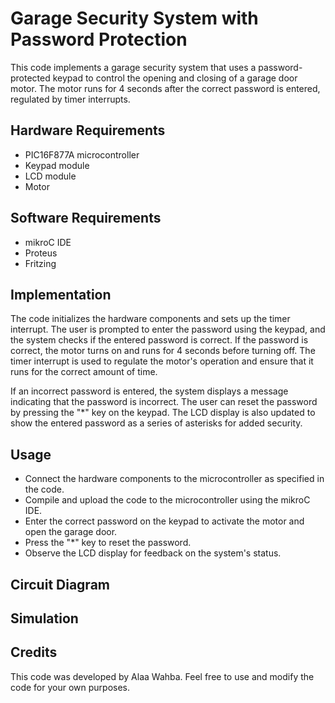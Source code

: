 # Garage Security System with Password Protection

This code implements a garage security system that uses a password-protected keypad to control the opening and closing of a garage door motor. The motor runs for 4 seconds after the correct password is entered, regulated by timer interrupts.

## Hardware Requirements

- PIC16F877A microcontroller
- Keypad module
- LCD module
- Motor

## Software Requirements

- mikroC IDE
- Proteus
- Fritzing

## Implementation

The code initializes the hardware components and sets up the timer interrupt. The user is prompted to enter the password using the keypad, and the system checks if the entered password is correct. If the password is correct, the motor turns on and runs for 4 seconds before turning off. The timer interrupt is used to regulate the motor's operation and ensure that it runs for the correct amount of time.

If an incorrect password is entered, the system displays a message indicating that the password is incorrect. The user can reset the password by pressing the "*" key on the keypad. The LCD display is also updated to show the entered password as a series of asterisks for added security.

## Usage

- Connect the hardware components to the microcontroller as specified in the code.
- Compile and upload the code to the microcontroller using the mikroC IDE.
- Enter the correct password on the keypad to activate the motor and open the garage door.
- Press the "*" key to reset the password.
- Observe the LCD display for feedback on the system's status.
## Circuit Diagram 

## Simulation 


## Credits

This code was developed by Alaa Wahba. Feel free to use and modify the code for your own purposes.
